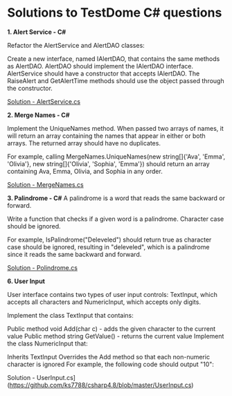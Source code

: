 # Solutions to TestDome C# questions 


**1. Alert Service - C#** 

Refactor the AlertService and AlertDAO classes:

  Create a new interface, named IAlertDAO, that contains the same methods as AlertDAO.
  AlertDAO should implement the IAlertDAO interface.
  AlertService should have a constructor that accepts IAlertDAO.
  The RaiseAlert and GetAlertTime methods should use the object passed through the constructor.


[Solution - AlertService.cs](https://github.com/ks7788/csharp4.8/blob/master/AlertService.cs)

**2. Merge Names - C#**

  Implement the UniqueNames method. When passed two arrays of names, it will return an array containing 
  the names that appear   in either or both arrays. The returned array should have no duplicates.

  For example, calling MergeNames.UniqueNames(new string[]{'Ava', 'Emma', 'Olivia'}, new string[]{'Olivia', 'Sophia', 'Emma'})    should return an array containing Ava, Emma, Olivia, and Sophia in any order.

[Solution - MergeNames.cs](https://github.com/ks7788/csharp4.8/blob/master/MergeNames.cs)

**3. Palindrome - C#**
A palindrome is a word that reads the same backward or forward.

Write a function that checks if a given word is a palindrome. Character case should be ignored.

For example, IsPalindrome("Deleveled") should return true as character case should be ignored, resulting in "deleveled", which is a palindrome since it reads the same backward and forward.

[Solution - Polindrome.cs](https://github.com/ks7788/csharp4.8/blob/master/Polindrome.cs)

**6. User Input**

User interface contains two types of user input controls: TextInput, which accepts all characters and NumericInput, which accepts only digits.

Implement the class TextInput that contains:

Public method void Add(char c) - adds the given character to the current value
Public method string GetValue() - returns the current value
Implement the class NumericInput that:

Inherits TextInput
Overrides the Add method so that each non-numeric character is ignored
For example, the following code should output "10":

Solution - UserInput.cs](https://github.com/ks7788/csharp4.8/blob/master/UserInput.cs)
